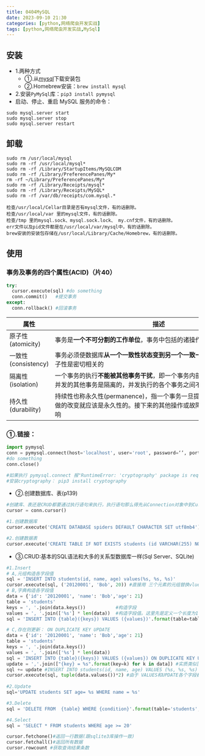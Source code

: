 ```yaml
---
title: 0404MySQL
date: 2023-09-10 21:30
categories: [python,网络爬虫开发实战]
tags: [python,网络爬虫开发实战,MySql] 
---
```


## 安装
- 1.两种方式
  - ①.从[mysql](https://dev.mysql.com/downloads/mysql/)下载安装包
  - ②.Homebrew安装：`brew install mysql`
- 2.安装`PyMySql`库：`pip3 install pymysql`
- 启动、停止、重启 MySQL 服务的命令：

```
sudo mysql.server start
sudo mysql.server stop
sudo mysql.server restart
```
## 卸载

```
sudo rm /usr/local/mysql
sudo rm -rf /usr/local/mysql*
sudo rm -rf /Library/StartupItems/MySQLCOM
sudo rm -rf /Library/PreferencePanes/My*
rm -rf ~/Library/PreferencePanes/My*
sudo rm -rf /Library/Receipts/mysql*
sudo rm -rf /Library/Receipts/MySQL*
sudo rm -rf /var/db/receipts/com.mysql.*

检查/usr/local/Cellar目录是否有mysql文件，有的话删除。
检查/usr/local/var 里的mysql文件，有的话删除。
检查/tmp 里的mysql.sock、mysql.sock.lock、 my.cnf文件，有的话删除。
err文件以及pid文件都是在/usr/local/var/mysql中，有的话删除。
brew安装的安装包存储在/usr/local/Library/Cache/Homebrew，有的话删除。
```

## 使用
### 事务及事务的四个属性(ACID)（片40）

```python
try:
  cursor.execute(sql) #do something
  conn.commit()   #提交事务
except:
  conn.rollback() #回滚事务
```

属性|描述
---|---
原子性(atomicity)|<span style='white-space:nowrap;'>事务是**一个不可分割的工作单位**，事务中包括的诸操作要么都做、要么都不做</span>
一致性(consistency)|事务必须使数据库**从一个一致性状态变到另一个一致一致性状态**。一致性与原子性是密切相关的
隔离性(isolation)|一个事务的执行**不能被其他事务干扰**，即一个事务内部的操作及使用的数据对并发的其他事务是隔离的，并发执行的各个事务之间不能互相干扰
持久性(durability)|持续性也称永久性(permanence)，指一个事务一旦提交，它对数据库中数据做的改变就应该是永久性的。接下来的其他操作或故障不应该对数据有任何影响


### ①.链接：

```python
import pymysql
conn = pymysql.connect(host='localhost', user='root', password=‘’, port=3306)#没链接到特定的数据库(参数db)
#do something
conn.close()

#如果执行 pymysql.connect 报"RuntimeError: 'cryptography' package is required for sha256_password or caching_sha2_password auth methods"错，
#安装cryptography： pip3 install cryptography
```
- ②.创建数据库、表(p139)

```python
#创建库、表还是CRUD都要通过执行语句来执行，执行语句那么得先从Connection对象中到Cursor
cursor = conn.cursor()

#1.创建数据库
cursor.execute('CREATE DATABASE spiders DEFAULT CHARACTER SET utf8mb4')#创建数据库 spiders,并设置默认编码为UTF-8

#2.创建数据表
cursor.execute('CREATE TABLE IF NOT EXISTS students (id VARCHAR(255) NOT NULL, name VARCHAR(255) NOT NULL, age INT NOT NULL, PRIMARY KEY (id))')
```
- ③.CRUD:基本的SQL语法和大多的关系型数据库一样(Sql Server、SQLite)

```python
#1.Insert
# A,元组构造各字段值
sql = 'INSERT INTO students(id, name, age) values(%s, %s, %s)'
cursor.execute(sql, ('20120001', 'Bob', 20)) #直接用 三个元素的元组替换vlues里的三个 %sS
# B,字典构造各字段值
data = {'id': '20120001', 'name': 'Bob','age': 21}
table = 'students'
keys = ', '.join(data.keys())           #构造字段
values = ', '.join(['%s'] * len(data))  #构造字段值。这里先是定义一个长度为1的数组[%s],然后用乘法将其扩充为["%s",“%s",“%s']，再调用join 方法就变成了%s, %s, %s
sql = 'INSERT INTO {table}({keys}) VALUES ({values})'.format(table=table, keys=keys, values=values)

# C,存在则更新： ON DUPLICATE KEY UPDATE
data = {'id': '20120001', 'name': 'Bob','age': 21}
table = 'students'
keys = ', '.join(data.keys())
values = ', '.join(['%s'] * len(data))
sql = 'INSERT INTO {table}({keys}) VALUES ({values}) ON DUPLICATE KEY UPDATE '.format(table=table, keys=keys, values=values)
update = ','.join(["{key} = %s".format(key=k) for k in data]) #实质类似[key for key in data ]构造一个数组,在用分隔符将数组里的元素拼接起来
sql += update #INSERT INTO students(id, name, age) VALUES (%s, %s, %s) ON DUPLICATE KEY UPDATE id = %s,name = %s,age = %s
cursor.execute(sql, tuple(data.values())*2) #由于 VALUES和UPDATE各个字段都用到了值所以*2
  
#2.Update
sql='UPDATE students SET age= %s WHERE name = %s'

#3.Delete
sql = 'DELETE FROM  {table} WHERE {condition}'.format(table='students', condition='age > 20')

#4.Select
sql = 'SELECT * FROM students WHERE age >= 20'

cursor.fetchone()#返回一行数据(跟sqlite3库操作一致)
cursor.fetchall()#返回所有数据
cursor.rowcount #获取查询结果条数
```
